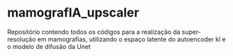 # mamografIA_upscaler
Repositório contendo todos os códigos para a realização da super-resolução em mamografias, utilizando o espaço latente do autoencoder kl e o modelo de difusão da Unet
